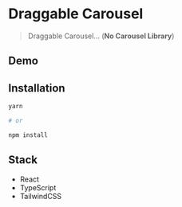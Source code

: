 # Draggable Carousel

> Draggable Carousel... (**No Carousel Library**)

## Demo

## Installation

```bash
yarn

# or

npm install
```

## Stack

- React
- TypeScript
- TailwindCSS
